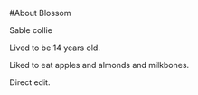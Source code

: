 #About Blossom

Sable collie

Lived to be 14 years old.

Liked to eat apples and almonds and milkbones.

Direct edit.







